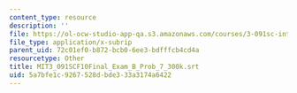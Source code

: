 ```yaml
---
content_type: resource
description: ''
file: https://ol-ocw-studio-app-qa.s3.amazonaws.com/courses/3-091sc-introduction-to-solid-state-chemistry-fall-2010/5a7bfe1c9267528dbde333a3174a6422_MIT3_091SCF10Final_Exam_B_Prob_7_300k.vtt
file_type: application/x-subrip
parent_uid: 72c01ef0-b872-bcb0-6ee3-bdfffcb4cd4a
resourcetype: Other
title: MIT3_091SCF10Final_Exam_B_Prob_7_300k.srt
uid: 5a7bfe1c-9267-528d-bde3-33a3174a6422
---
```

